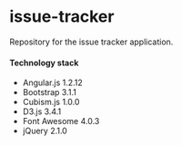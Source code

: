 issue-tracker
=============

Repository for the issue tracker application.

#### Technology stack

* Angular.js 1.2.12
* Bootstrap 3.1.1
* Cubism.js 1.0.0
* D3.js 3.4.1
* Font Awesome 4.0.3
* jQuery 2.1.0